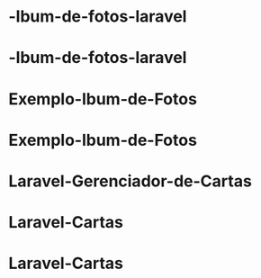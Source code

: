 # -lbum-de-fotos-laravel
# -lbum-de-fotos-laravel
# Exemplo-lbum-de-Fotos
# Exemplo-lbum-de-Fotos
# Laravel-Gerenciador-de-Cartas
# Laravel-Cartas
# Laravel-Cartas
